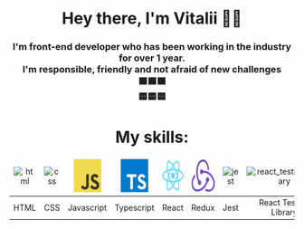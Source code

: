 <h1 align="center"> Hey there, I'm Vitalii 👋🏻 </h1>
<h3 align="center"> I'm front-end developer who has been working in the industry for over 1 year.
  <br />
  I'm responsible, friendly and not afraid of new challenges
  <br />
  🟦🟦🟦
  <br />
  🟨🟨🟨
</h3>

<h1 align="center"> My skills:</h1>


<table align="center">
  <thead>
    <tr align="center">
      <td>
        <img src="https://www.w3.org/html/logo/badge/html5-badge-h-solo.png" alt="html" width="50px" height="50px">
      </td>
      <td>
        <img src="https://upload.wikimedia.org/wikipedia/commons/6/62/CSS3_logo.svg" alt="css" width="50" height="50">
      </td>
      <td>
        <img src="https://raw.githubusercontent.com/devicons/devicon/master/icons/javascript/javascript-original.svg" alt="javascript" width="50" height="60">
      </td>
      <td>
        <img src="https://raw.githubusercontent.com/devicons/devicon/master/icons/typescript/typescript-original.svg" alt="typescript" width="50" height="60">
      </td>
      <td>
        <img src="https://raw.githubusercontent.com/devicons/devicon/master/icons/react/react-original.svg" alt="react" width="50" height="60">
      </td>
      <td>
        <img src="https://raw.githubusercontent.com/devicons/devicon/master/icons/redux/redux-original.svg" alt="redux" width="50" height="60">
      </td>
      <td>
        <img src="https://www.vectorlogo.zone/logos/jestjsio/jestjsio-icon.svg" alt="jest" width="50" height="60">
      </td>
      <td>
        <img src="https://testing-library.com/img/logo-large.png" alt="react_testing_library" width="50" height="50">
      </td>
      <td>
        <img src="https://git-scm.com/images/logo.png" alt="git" width="55" height="23">
      </td>
    </tr>
  </thead>
  <tbody>
    <tr align="center" bgcolor="#ffffff">
      <td>
        HTML
      </td>
      <td>
        CSS
      </td>
      <td>
        Javascript
      </td>
      <td>
        Typescript
      </td>
      <td>
        React
      </td>
      <td>
        Redux
      </td>
      <td>
        Jest
      </td>
      <td>
        React Testing Library
      </td>
      <td>
        Git
      </td>
    </tr>
  </tbody>
</table>



